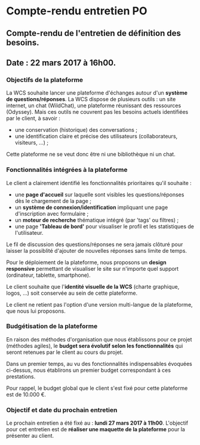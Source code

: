 Compte-rendu entretien PO
=========================
## Compte-rendu de l'entretien de définition des besoins.
## Date : 22 mars 2017 à 16h00.

### Objectifs de la plateforme
La WCS souhaite lancer une plateforme d'échanges autour d'un **système de questions/réponses**.
La WCS dispose de plusieurs outils : un site internet, un chat (WildChat), une plateforme réunissant des ressources (Odyssey). Mais ces outils ne couvrent pas les besoins actuels identifiées par le client, à savoir :
* une conservation (historique) des conversations ;
* une identification claire et précise des utilisateurs (collaborateurs, visiteurs, ...) ;

Cette plateforme ne se veut donc être ni une bibliothèque ni un chat.

### Fonctionnalités intégrées à la plateforme
Le client a clairement identifié les fonctionnalités prioritaires qu'il souhaite :
+ une **page d'accueil** sur laquelle sont visibles les questions/réponses dès le chargement de la page ;
+ un **système de connexion/identification** impliquant une page d'inscription avec formulaire ;
+ un **moteur de recherche** thématique intégré (par 'tags' ou filtres) ;
+ une page **'Tableau de bord'** pour visualiser le profil et les statistiques de l'utilisateur.

Le fil de discussion des questions/réponses ne sera jamais clôturé pour laisser la possiblité d'ajouter de nouvelles réponses sans limite de temps.

Pour le déploiement de la plateforme, nous proposons un **design responsive** permettant de visualiser le site sur n'importe quel support (ordinateur, tablette, smartphone).

Le client souhaite que l'**identité visuelle de la WCS** (charte graphique, logos, ...) soit conservée au sein de cette plateforme.

Le client ne retient pas l'option d'une version multi-langue de la plateforme, que nous lui proposons.

### Budgétisation de la plateforme
En raison des méthodes d'organisation que nous établissons pour ce projet (méthodes agiles), le **budget sera évolutif selon les fonctionnalités** qui seront retenues par le client au cours du projet.

Dans un premier temps, au vu des fonctionnalités indispensables évoquées ci-dessus, nous établirons un premier budget correspondant à ces prestations.

Pour rappel, le budget global que le client s'est fixé pour cette plateforme est de 10.000 €.

### Objectif et date du prochain entretien
Le prochain entretien a été fixé au : **lundi 27 mars 2017 à 11h00**.
L'objectif pour cet entretien est de **réaliser une maquette de la plateforme** pour la présenter au client.